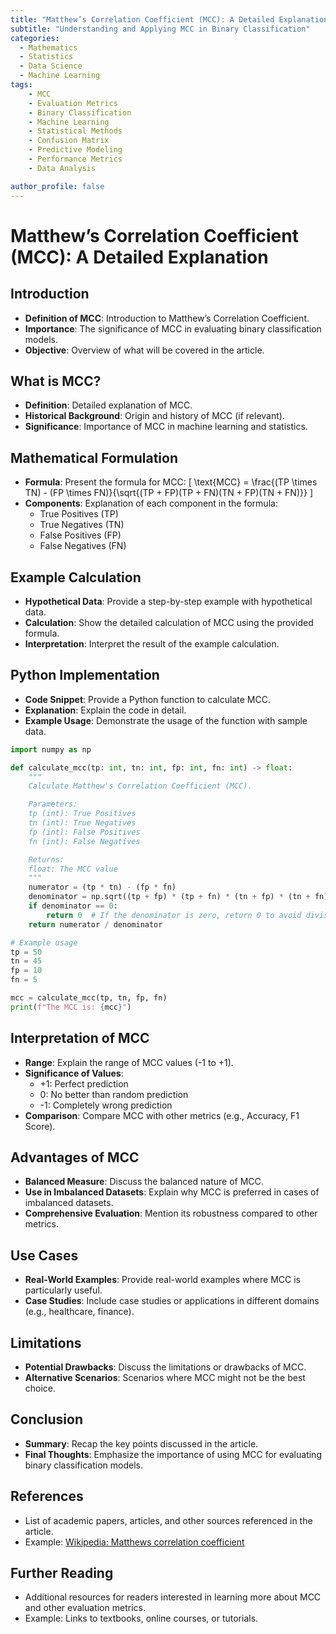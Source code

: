 ```yaml
---
title: "Matthew’s Correlation Coefficient (MCC): A Detailed Explanation"
subtitle: "Understanding and Applying MCC in Binary Classification"
categories:
  - Mathematics
  - Statistics
  - Data Science
  - Machine Learning
tags:
    - MCC
    - Evaluation Metrics
    - Binary Classification
    - Machine Learning
    - Statistical Methods
    - Confusion Matrix
    - Predictive Modeling
    - Performance Metrics
    - Data Analysis

author_profile: false
---
```


# Matthew’s Correlation Coefficient (MCC): A Detailed Explanation

## Introduction
- **Definition of MCC**: Introduction to Matthew’s Correlation Coefficient.
- **Importance**: The significance of MCC in evaluating binary classification models.
- **Objective**: Overview of what will be covered in the article.

## What is MCC?
- **Definition**: Detailed explanation of MCC.
- **Historical Background**: Origin and history of MCC (if relevant).
- **Significance**: Importance of MCC in machine learning and statistics.

## Mathematical Formulation
- **Formula**: Present the formula for MCC:
  \[ \text{MCC} = \frac{(TP \times TN) - (FP \times FN)}{\sqrt{(TP + FP)(TP + FN)(TN + FP)(TN + FN)}} \]
- **Components**: Explanation of each component in the formula:
  - True Positives (TP)
  - True Negatives (TN)
  - False Positives (FP)
  - False Negatives (FN)

## Example Calculation
- **Hypothetical Data**: Provide a step-by-step example with hypothetical data.
- **Calculation**: Show the detailed calculation of MCC using the provided formula.
- **Interpretation**: Interpret the result of the example calculation.

## Python Implementation
- **Code Snippet**: Provide a Python function to calculate MCC.
- **Explanation**: Explain the code in detail.
- **Example Usage**: Demonstrate the usage of the function with sample data.

```python
import numpy as np

def calculate_mcc(tp: int, tn: int, fp: int, fn: int) -> float:
    """
    Calculate Matthew's Correlation Coefficient (MCC).

    Parameters:
    tp (int): True Positives
    tn (int): True Negatives
    fp (int): False Positives
    fn (int): False Negatives

    Returns:
    float: The MCC value
    """
    numerator = (tp * tn) - (fp * fn)
    denominator = np.sqrt((tp + fp) * (tp + fn) * (tn + fp) * (tn + fn))
    if denominator == 0:
        return 0  # If the denominator is zero, return 0 to avoid division by zero
    return numerator / denominator

# Example usage
tp = 50
tn = 45
fp = 10
fn = 5

mcc = calculate_mcc(tp, tn, fp, fn)
print(f"The MCC is: {mcc}")
```

## Interpretation of MCC
- **Range**: Explain the range of MCC values (-1 to +1).
- **Significance of Values**: 
  - +1: Perfect prediction
  - 0: No better than random prediction
  - -1: Completely wrong prediction
- **Comparison**: Compare MCC with other metrics (e.g., Accuracy, F1 Score).

## Advantages of MCC
- **Balanced Measure**: Discuss the balanced nature of MCC.
- **Use in Imbalanced Datasets**: Explain why MCC is preferred in cases of imbalanced datasets.
- **Comprehensive Evaluation**: Mention its robustness compared to other metrics.

## Use Cases
- **Real-World Examples**: Provide real-world examples where MCC is particularly useful.
- **Case Studies**: Include case studies or applications in different domains (e.g., healthcare, finance).

## Limitations
- **Potential Drawbacks**: Discuss the limitations or drawbacks of MCC.
- **Alternative Scenarios**: Scenarios where MCC might not be the best choice.

## Conclusion
- **Summary**: Recap the key points discussed in the article.
- **Final Thoughts**: Emphasize the importance of using MCC for evaluating binary classification models.

## References
- List of academic papers, articles, and other sources referenced in the article.
- Example: [Wikipedia: Matthews correlation coefficient](https://en.wikipedia.org/wiki/Matthews_correlation_coefficient)

## Further Reading
- Additional resources for readers interested in learning more about MCC and other evaluation metrics.
- Example: Links to textbooks, online courses, or tutorials.
